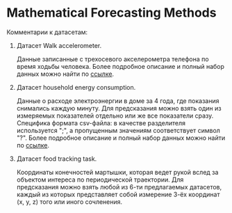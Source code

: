 # Mathematical Forecasting Methods

Комментарии к датасетам:


1. Датасет Walk accelerometer.

   Данные записанные с трехосевого акселерометра телефона по время ходьбы человека.
   Более подробное описание и полный набор данных можно найти по [ссылке](https://github.com/mmalekzadeh/motion-sense).
   
   
2. Датасет household energy consumption.

   Данные о расходе электроэнергии в доме за 4 года, где показания снимались каждую минуту.
   Для предсказания можно взять один из измеряемых показателей отдельно или же все показатели сразу.
   Специфика формата csv-файла: в качестве разделителя используется ";", а пропущенным значениям соответствует символ "?".
   Более подробное описание и полный набор данных можно найти по [ссылке](https://machinelearningmastery.com/how-to-load-and-explore-household-electricity-usage-data/).
   
 
3. Датасет food tracking task.
   
   Координаты конечностей мартышки, которая ведет рукой вслед за объектом интереса по периодической траектории. 
   Для предсказания можно взять любой из 6-ти предлагаемых датасетов, каждый из которых представляет собой измерение 3-ёх координат (x, y, z) того или иного сочленения.


   
   
